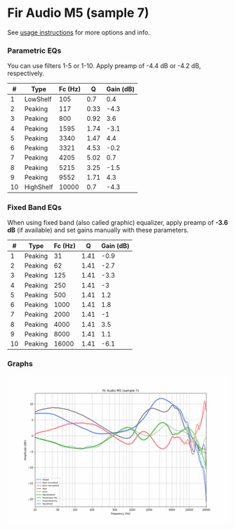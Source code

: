 # Fir Audio M5 (sample 7)
See [usage instructions](https://github.com/jaakkopasanen/AutoEq#usage) for more options and info.

### Parametric EQs
You can use filters 1-5 or 1-10. Apply preamp of -4.4 dB or -4.2 dB, respectively.

|   # | Type      |   Fc (Hz) |    Q |   Gain (dB) |
|-----|-----------|-----------|------|-------------|
|   1 | LowShelf  |       105 | 0.7  |         0.4 |
|   2 | Peaking   |       117 | 0.33 |        -4.3 |
|   3 | Peaking   |       800 | 0.92 |         3.6 |
|   4 | Peaking   |      1595 | 1.74 |        -3.1 |
|   5 | Peaking   |      3340 | 1.47 |         4.4 |
|   6 | Peaking   |      3321 | 4.53 |        -0.2 |
|   7 | Peaking   |      4205 | 5.02 |         0.7 |
|   8 | Peaking   |      5215 | 3.25 |        -1.5 |
|   9 | Peaking   |      9552 | 1.71 |         4.3 |
|  10 | HighShelf |     10000 | 0.7  |        -4.3 |

### Fixed Band EQs
When using fixed band (also called graphic) equalizer, apply preamp of **-3.6 dB** (if available) and set gains manually with these parameters.

|   # | Type    |   Fc (Hz) |    Q |   Gain (dB) |
|-----|---------|-----------|------|-------------|
|   1 | Peaking |        31 | 1.41 |        -0.9 |
|   2 | Peaking |        62 | 1.41 |        -2.7 |
|   3 | Peaking |       125 | 1.41 |        -3.3 |
|   4 | Peaking |       250 | 1.41 |        -3   |
|   5 | Peaking |       500 | 1.41 |         1.2 |
|   6 | Peaking |      1000 | 1.41 |         1.8 |
|   7 | Peaking |      2000 | 1.41 |        -1   |
|   8 | Peaking |      4000 | 1.41 |         3.5 |
|   9 | Peaking |      8000 | 1.41 |         1.1 |
|  10 | Peaking |     16000 | 1.41 |        -6.1 |

### Graphs
![](./Fir%20Audio%20M5%20(sample%207).png)
